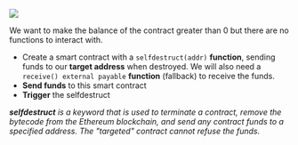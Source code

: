 ![](https://github.com/xWhiteOuroboros/ethernaut-solutions-xwhiteouroboros/blob/main/Pictures/force.png)

We want to make the balance of the contract greater than 0 but there are no functions to interact with.

- Create a smart contract with a `selfdestruct(addr)` **function**, sending funds to our **target address** when destroyed. We will also need a `receive() external payable` **function** (fallback) to receive the funds.
- **Send funds** to this smart contract
- **Trigger** the selfdestruct

***selfdestruct** is a keyword that is used to terminate a contract, remove the bytecode from the Ethereum blockchain, and send any contract funds to a specified address. The "targeted" contract cannot refuse the funds.*